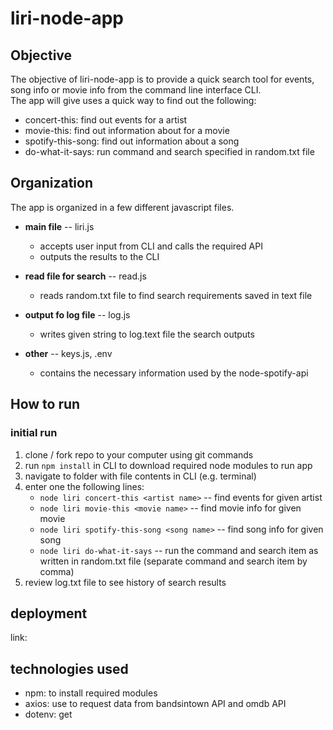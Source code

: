 # liri-node-app

## Objective
The objective of liri-node-app is to provide a quick search tool for events, song info or movie info from the command line interface CLI.  
The app will give uses a quick way to find out the following:
- concert-this: find out events for a artist
- movie-this: find out information about for a movie
- spotify-this-song: find out information about a song
- do-what-it-says: run command and search specified in random.txt file

##  Organization
The app is organized in a few different javascript files.
- **main file** -- liri.js
    - accepts user input from CLI and calls the required API
    - outputs the results to the CLI
- **read file for search** -- read.js
    - reads random.txt file to find search requirements saved in text file 

- **output fo log file** -- log.js
    - writes given string to log.text file the search outputs

- **other** -- keys.js, .env
    - contains the necessary information used by the node-spotify-api

## How to run

### initial run
1. clone / fork repo to your computer using git commands
2. run ```npm install``` in CLI to download required node modules to run app
3. navigate to folder with file contents in CLI (e.g. terminal)
4. enter one the following lines:
    - ```node liri concert-this <artist name>``` -- find events for given artist
    - ```node liri movie-this <movie name>``` -- find movie info for given movie
    - ```node liri spotify-this-song <song name>``` -- find song info for given song
    - ```node liri do-what-it-says``` -- run the command and search item as written in random.txt file (separate command and search item by comma)
5. review log.txt file to see history of search results

## deployment

link: 

## technologies used
- npm: to install required modules
- axios: use to request data from bandsintown API and omdb API
- dotenv: get 
